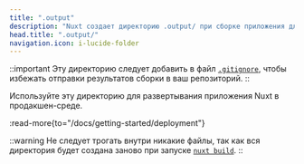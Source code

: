 ```yaml
---
title: ".output"
description: "Nuxt создает директорию .output/ при сборке приложения для продакшена."
head.title: ".output/"
navigation.icon: i-lucide-folder
---
```


::important
Эту директорию следует добавить в файл [`.gitignore`](/docs/guide/directory-structure/gitignore), чтобы избежать отправки результатов сборки в ваш репозиторий.
::

Используйте эту директорию для развертывания приложения Nuxt в продакшен-среде.

:read-more{to="/docs/getting-started/deployment"}

::warning
Не следует трогать внутри никакие файлы, так как вся директория будет создана заново при запуске [`nuxt build`](/docs/api/commands/build).
::
